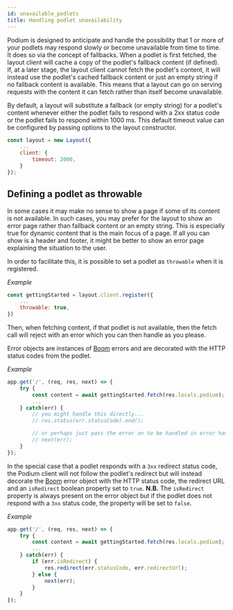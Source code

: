 ```yaml
---
id: unavailable_podlets
title: Handling podlet unavailability
---
```


Podium is designed to anticipate and handle the possibility that 1 or more of your podlets may respond slowly or become unavailable from time to time. It does so via the concept of fallbacks.
When a podlet is first fetched, the layout client will cache a copy of the podlet's fallback content (if defined). If, at a later stage, the layout client cannot fetch the podlet's content, it will instead use the podlet's cached fallback content or just an empty string if no fallback content is available. This means that a layout can go on serving requests with the content it can fetch rather than itself become unavailable.

By default, a layout will substitute a fallback (or empty string) for a podlet's content whenever either the podlet fails to respond with a 2xx status code or the podlet fails to respond within 1000 ms. This default timeout value can be configured by passing options to the layout constructor.

```js
const layout = new Layout({
    ...
    client: {
        timeout: 2000,
    }
});
```

## Defining a podlet as throwable

In some cases it may make no sense to show a page if some of its content is not available. In such cases, you may prefer for the layout to show an error page rather than fallback content or an empty string. This is especially true for dynamic content that is the main focus of a page. If all you can show is a header and footer, it might be better to show an error page explaining the situation to the user.

In order to facilitate this, it is possible to set a podlet as `throwable` when it is registered.

_Example_

```js
const gettingStarted = layout.client.register({
    ...
    throwable: true,
})
```

Then, when fetching content, if that podlet is not available, then the fetch call will reject with an error which you can then handle as you please. 

Error objects are instances of [Boom](https://www.npmjs.com/package/@hapi/boom) errors and are decorated with the HTTP status codes from the podlet.

_Example_

```js
app.get('/', (req, res, next) => {
    try {
        const content = await gettingStarted.fetch(res.locals.podium);
        ...
    } catch(err) {
        // you might handle this directly...
        // res.status(err.statusCode).end();

        // or perhaps just pass the error on to be handled in error handling middleware
        // next(err);
    }
});
```

In the special case that a podlet responds with a `3xx` redirect status code, the Podium client will not follow the podlet's redirect but will instead decorate the [Boom](https://www.npmjs.com/package/@hapi/boom) error object with the HTTP status code, the redirect URL and an `isRedirect` boolean property set to `true`. **N.B.** The `isRedirect` property is always present on the error object but if the podlet does not respond with a `3xx` status code, the property will be set to `false`.

_Example_

```js
app.get('/', (req, res, next) => {
    try {
        const content = await gettingStarted.fetch(res.locals.podium);
        ...
    } catch(err) {
        if (err.isRedirect) {
            res.redirect(err.statusCode, err.redirectUrl);
        } else {
            next(err);
        }
    }
});
```